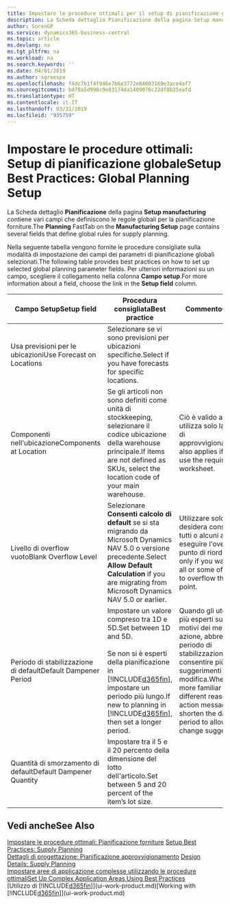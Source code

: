 ```yaml
---
title: Impostare le procedure ottimali per il setup di pianificazione globale | Microsoft Docs
description: La Scheda dettaglio Pianificazione della pagina Setup manufacturing contiene vari campi che definiscono le regole globali per la pianificazione forniture.
author: SorenGP
ms.service: dynamics365-business-central
ms.topic: article
ms.devlang: na
ms.tgt_pltfrm: na
ms.workload: na
ms.search.keywords: ''
ms.date: 04/01/2019
ms.author: sgroespe
ms.openlocfilehash: f4dc7b1f4f946e7b6e3772e84603169e3ace4af7
ms.sourcegitcommit: bd78a5d990c9e83174da1409076c22df8b35eafd
ms.translationtype: HT
ms.contentlocale: it-IT
ms.lasthandoff: 03/31/2019
ms.locfileid: "935759"
---
```

# <a name="setup-best-practices-global-planning-setup"></a><span data-ttu-id="573eb-103">Impostare le procedure ottimali: Setup di pianificazione globale</span><span class="sxs-lookup"><span data-stu-id="573eb-103">Setup Best Practices: Global Planning Setup</span></span>
<span data-ttu-id="573eb-104">La Scheda dettaglio **Pianificazione** della pagina **Setup manufacturing** contiene vari campi che definiscono le regole globali per la pianificazione forniture.</span><span class="sxs-lookup"><span data-stu-id="573eb-104">The **Planning** FastTab on the **Manufacturing Setup** page contains several fields that define global rules for supply planning.</span></span>  

 <span data-ttu-id="573eb-105">Nella seguente tabella vengono fornite le procedure consigliate sulla modalità di impostazione dei campi dei parametri di pianificazione globali selezionati.</span><span class="sxs-lookup"><span data-stu-id="573eb-105">The following table provides best practices on how to set up selected global planning parameter fields.</span></span> <span data-ttu-id="573eb-106">Per ulteriori informazioni su un campo, scegliere il collegamento nella colonna **Campo setup**.</span><span class="sxs-lookup"><span data-stu-id="573eb-106">For more information about a field, choose the link in the **Setup field** column.</span></span>  

|<span data-ttu-id="573eb-107">Campo Setup</span><span class="sxs-lookup"><span data-stu-id="573eb-107">Setup field</span></span>|<span data-ttu-id="573eb-108">Procedura consigliata</span><span class="sxs-lookup"><span data-stu-id="573eb-108">Best practice</span></span>|<span data-ttu-id="573eb-109">Commento</span><span class="sxs-lookup"><span data-stu-id="573eb-109">Comment</span></span>|  
|-----------------|-------------------|-------------|  
|<span data-ttu-id="573eb-110">Usa previsioni per le ubicazioni</span><span class="sxs-lookup"><span data-stu-id="573eb-110">Use Forecast on Locations</span></span>|<span data-ttu-id="573eb-111">Selezionare se vi sono previsioni per ubicazioni specifiche.</span><span class="sxs-lookup"><span data-stu-id="573eb-111">Select if you have forecasts for specific locations.</span></span>||  
|<span data-ttu-id="573eb-112">Componenti nell'ubicazione</span><span class="sxs-lookup"><span data-stu-id="573eb-112">Components at Location</span></span>|<span data-ttu-id="573eb-113">Se gli articoli non sono definiti come unità di stockkeeping, selezionare il codice ubicazione della warehouse principale.</span><span class="sxs-lookup"><span data-stu-id="573eb-113">If items are not defined as SKUs, select the location code of your main warehouse.</span></span>|<span data-ttu-id="573eb-114">Ciò è valido anche se si utilizza solo la richiesta di approvvigionamento.</span><span class="sxs-lookup"><span data-stu-id="573eb-114">This also applies if you only use the requisition worksheet.</span></span>|  
|<span data-ttu-id="573eb-115">Livello di overflow vuoto</span><span class="sxs-lookup"><span data-stu-id="573eb-115">Blank Overflow Level</span></span>|<span data-ttu-id="573eb-116">Selezionare **Consenti calcolo di default** se si sta migrando da Microsoft Dynamics NAV 5.0 o versione precedente.</span><span class="sxs-lookup"><span data-stu-id="573eb-116">Select **Allow Default Calculation** if you are migrating from Microsoft Dynamics NAV 5.0 or earlier.</span></span>|<span data-ttu-id="573eb-117">Utilizzare solo se si desidera consentire a tutti o alcuni articoli di eseguire l'overflow del punto di riordino.</span><span class="sxs-lookup"><span data-stu-id="573eb-117">Use only if you want to allow all or some of your items to overflow the reorder point.</span></span>|  
|<span data-ttu-id="573eb-118">Periodo di stabilizzazione di default</span><span class="sxs-lookup"><span data-stu-id="573eb-118">Default Dampener Period</span></span>|<span data-ttu-id="573eb-119">Impostare un valore compreso tra 1D e 5D.</span><span class="sxs-lookup"><span data-stu-id="573eb-119">Set between 1D and 5D.</span></span><br /><br /> <span data-ttu-id="573eb-120">Se non si è esperti della pianificazione in [!INCLUDE[d365fin](includes/d365fin_md.md)], impostare un periodo più lungo.</span><span class="sxs-lookup"><span data-stu-id="573eb-120">If new to planning in [!INCLUDE[d365fin](includes/d365fin_md.md)], then set a longer period.</span></span>|<span data-ttu-id="573eb-121">Quando gli utenti sono più esperti sui diversi motivi dei messaggi di azione, abbreviare il periodo di stabilizzazione per consentire più suggerimenti di modifica.</span><span class="sxs-lookup"><span data-stu-id="573eb-121">When users are more familiar with the different reasons for action messages, then shorten the dampener period to allow more change suggestions.</span></span>|  
|<span data-ttu-id="573eb-122">Quantità di smorzamento di default</span><span class="sxs-lookup"><span data-stu-id="573eb-122">Default Dampener Quantity</span></span>|<span data-ttu-id="573eb-123">Impostare tra il 5 e il 20 percento della dimensione del lotto dell'articolo.</span><span class="sxs-lookup"><span data-stu-id="573eb-123">Set between 5 and 20 percent of the item’s lot size.</span></span>||  

## <a name="see-also"></a><span data-ttu-id="573eb-124">Vedi anche</span><span class="sxs-lookup"><span data-stu-id="573eb-124">See Also</span></span>  
 <span data-ttu-id="573eb-125">[Impostare le procedure ottimali: Pianificazione forniture](setup-best-practices-supply-planning.md) </span><span class="sxs-lookup"><span data-stu-id="573eb-125">[Setup Best Practices: Supply Planning](setup-best-practices-supply-planning.md) </span></span>  
 <span data-ttu-id="573eb-126">[Dettagli di progettazione: Pianificazione approvvigionamento](design-details-supply-planning.md) </span><span class="sxs-lookup"><span data-stu-id="573eb-126">[Design Details: Supply Planning](design-details-supply-planning.md) </span></span>  
 [<span data-ttu-id="573eb-127">Impostare aree di applicazione complesse utilizzando le procedure ottimali</span><span class="sxs-lookup"><span data-stu-id="573eb-127">Set Up Complex Application Areas Using Best Practices</span></span>](set-up-complex-application-areas-using-best-practices.md)  
 <span data-ttu-id="573eb-128">[Utilizzo di [!INCLUDE[d365fin](includes/d365fin_md.md)]](ui-work-product.md)</span><span class="sxs-lookup"><span data-stu-id="573eb-128">[Working with [!INCLUDE[d365fin](includes/d365fin_md.md)]](ui-work-product.md)</span></span>
